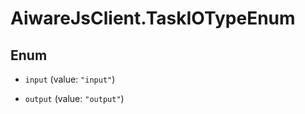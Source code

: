 # AiwareJsClient.TaskIOTypeEnum

## Enum


* `input` (value: `"input"`)

* `output` (value: `"output"`)


